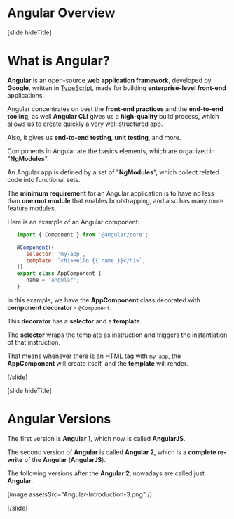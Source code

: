 # Angular Overview

[slide hideTitle]

# What is Angular?

**Angular** is an open-source **web application framework**, developed by **Google**, written in [TypeScript](https://en.wikipedia.org/wiki/TypeScript), made for building **enterprise-level front-end** applications.

Angular concentrates on best the **front-end practices** and the **end-to-end tooling**, as well **Angular CLI** gives us a **high-quality** build process, which allows us to create quickly a very well structured app.

Also, it gives us **end-to-end testing**, **unit testing**, and more.

Components in Angular are the basics elements, which are organized in "**NgModules**".

An Angular app is defined by a set of "**NgModules**", which collect related code into functional sets.

The **minimum requirement** for an Angular application is to have no less than **one root module** that enables bootstrapping, and also has many more feature modules.

Here is an example of an Angular component:

```js
   import { Component } from '@angular/core';

   @Component({
      selector: 'my-app',
      template: `<h1>Hello {{ name }}</h1>`,
   })
   export class AppComponent {
      name = 'Angular';
   } 
```

In this example, we have the **AppComponent** class decorated with **component decorator** - `@Component`.

This **decorator** has a **selector** and a **template**.

The **selector** wraps the template as instruction and triggers the instantiation of that instruction.

That means whenever there is an HTML tag with `my-app`, the **AppComponent** will create itself, and the **template** will render.

[/slide]

[slide hideTitle]

# Angular Versions

The first version is **Angular 1**, which now is called **AngularJS**.

The second version of **Angular** is called **Angular 2**, which is a **complete re-write** of the **Angular** (**AngularJS**).

The following versions after the **Angular 2**, nowadays are called just **Angular**.

[image assetsSrc="Angular-Introduction-3.png" /]

[/slide]
